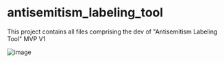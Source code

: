 # antisemitism_labeling_tool
This project contains all files comprising the dev of "Antisemitism Labeling Tool"  MVP V1

![image](https://user-images.githubusercontent.com/71087767/161398947-e7c0a69a-5d02-4ff4-b635-14d349d810dc.png)

